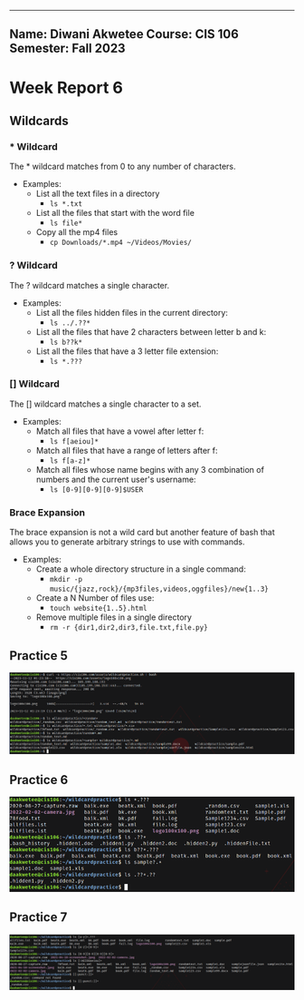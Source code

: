 ----
Name: Diwani Akwetee
Course: CIS 106
Semester: Fall 2023
----

# Week Report 6

## Wildcards

### * Wildcard
The * wildcard matches from 0 to any number of characters. 
* Examples: 
  * List all the text files in a directory 
    * `ls *.txt`  
  * List all the files that start with the word file
    * `ls file*`
  * Copy all the mp4 files
    * `cp Downloads/*.mp4 ~/Videos/Movies/`   

### ? Wildcard
The ? wildcard matches a single character. 
* Examples: 
  * List all the files hidden files in the current directory:
    * `ls ../.??*` 
  * List all the files that have 2 characters between letter b and k:
    * `ls b??k*`  
  * List all the files that have a 3 letter file extension:
    * `ls *.???`   

###  [] Wildcard
The [] wildcard matches a single character to a set. 
* Examples: 
  * Match all files that have a vowel after letter f:
    * `ls f[aeiou]*`
  * Match all files that have a range of letters after f:
    * `ls f[a-z]*`
  * Match all files whose name begins with any 3 combination of numbers and the current user's username:
    * `ls [0-9][0-9][0-9]$USER`      

### Brace Expansion 
The brace expansion is not a wild card but another feature of bash that allows you to generate arbitrary strings to use with commands.
* Examples: 
  * Create a whole directory structure in a single command: 
    * `mkdir -p music/{jazz,rock}/{mp3files,videos,oggfiles}/new{1..3}` 
  * Create a N Number of files use:
    * `touch website{1..5}.html`
  * Remove multiple files in a single directory 
    * `rm -r {dir1,dir2,dir3,file.txt,file.py}`     

## Practice 5
![practice5](wr6practice5.png)<br>

## Practice 6
![practice6](wr6practice6.png)<br>

## Practice 7 
![practice7](wr6practice7.png)<br>

